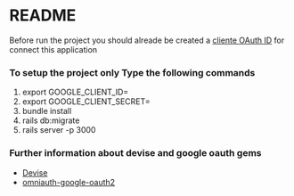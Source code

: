 # README

Before run the project you should alreade be created a [cliente OAuth ID](https://console.cloud.google.com/apis/credentials?project=sacred-booking-318202)
for connect this application

### To setup the project only Type the following commands 

1. export GOOGLE_CLIENT_ID=<HERE YOUR GOOGLE OAUTH CLIENT ID>
2. export GOOGLE_CLIENT_SECRET=<HERE YOUR GOOGLE OAUTH CLIENT SECRET>
3. bundle install
4. rails db:migrate
5. rails server -p 3000

### Further information about devise and google oauth gems

* [Devise](https://github.com/heartcombo/devise)
* [omniauth-google-oauth2](https://github.com/zquestz/omniauth-google-oauth2)
